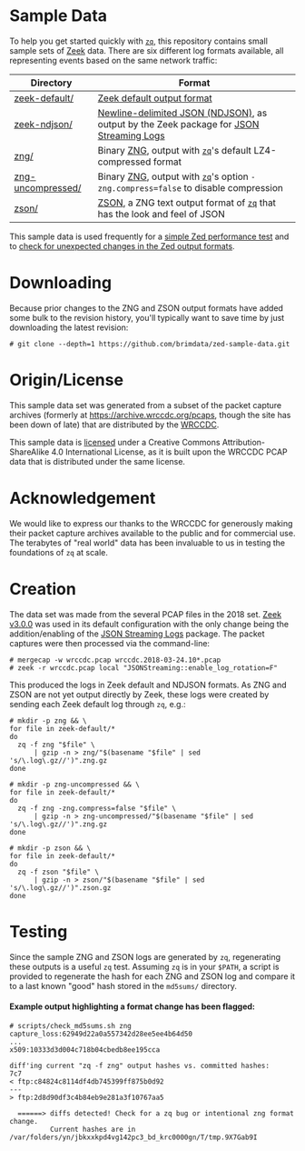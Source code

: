 # Sample Data

To help you get started quickly with [`zq`](https://zed.brimdata.io/docs/commands/zq), this repository contains small sample sets of [Zeek](https://www.zeek.org/) data. There are six different log formats available, all representing events based on the same network traffic:

| Directory | Format |
|-----------|--------|
| [zeek-default/](zeek-default) | [Zeek default output format](https://docs.zeek.org/en/master/log-formats.html#zeek-tsv-format-logs) |
| [zeek-ndjson/](zeek-ndjson) | [ Newline-delimited JSON (NDJSON)](https://en.wikipedia.org/wiki/JSON_streaming#NDJSON), as output by the Zeek package for [JSON Streaming Logs](https://github.com/corelight/json-streaming-logs) |
| [zng/](zng) | Binary [ZNG](https://zed.brimdata.io/docs/formats/zng), output with [`zq`](https://zed.brimdata.io/docs/commands/zq)'s default LZ4-compressed format |
| [zng-uncompressed/](zng-uncompressed) | Binary [ZNG](https://zed.brimdata.io/docs/formats/zng), output with [`zq`](https://zed.brimdata.io/docs/commands/zq)'s option `-zng.compress=false` to disable compression |
| [zson/](zson) | [ZSON](https://zed.brimdata.io/docs/formats/zson), a ZNG text output format of [`zq`](https://zed.brimdata.io/docs/commands/zq) that has the look and feel of JSON |

This sample data is used frequently for a [simple Zed performance test](https://github.com/brimdata/zed/blob/main/performance/README.md) and to [check for unexpected changes in the Zed output formats](https://github.com/brimdata/zed/blob/main/scripts/output-check.sh).

# Downloading

Because prior changes to the ZNG and ZSON output formats have added some bulk to the revision history, you'll typically want to save time by just downloading the latest revision:

```
# git clone --depth=1 https://github.com/brimdata/zed-sample-data.git
```

# Origin/License

This sample data set was generated from a subset of the packet capture archives (formerly at https://archive.wrccdc.org/pcaps, though the site has been down of late) that are distributed by the [WRCCDC](https://www.wrccdc.org/).

This sample data is [licensed](LICENSE) under a Creative Commons Attribution-ShareAlike 4.0 International License, as it is built upon the WRCCDC PCAP data that is distributed under the same license.

# Acknowledgement

We would like to express our thanks to the WRCCDC for generously making their packet capture archives available to the public and for commercial use. The terabytes of "real world" data has been invaluable to us in testing the foundations of `zq` at scale.

# Creation

The data set was made from the several PCAP files in the 2018 set. [Zeek v3.0.0](https://github.com/zeek/zeek/releases/tag/v3.0.0) was used in its default configuration with the only change being the addition/enabling of the [JSON Streaming Logs](https://github.com/corelight/json-streaming-logs) package. The packet captures were then processed via the command-line:

```
# mergecap -w wrccdc.pcap wrccdc.2018-03-24.10*.pcap
# zeek -r wrccdc.pcap local "JSONStreaming::enable_log_rotation=F"
```

This produced the logs in Zeek default and NDJSON formats. As ZNG and ZSON are not yet output directly by Zeek, these logs were created by sending each Zeek default log through `zq`, e.g.:

```
# mkdir -p zng && \
for file in zeek-default/*
do
  zq -f zng "$file" \
      | gzip -n > zng/"$(basename "$file" | sed 's/\.log\.gz//')".zng.gz
done

# mkdir -p zng-uncompressed && \
for file in zeek-default/*
do
  zq -f zng -zng.compress=false "$file" \
      | gzip -n > zng-uncompressed/"$(basename "$file" | sed 's/\.log\.gz//')".zng.gz
done

# mkdir -p zson && \
for file in zeek-default/*
do
  zq -f zson "$file" \
      | gzip -n > zson/"$(basename "$file" | sed 's/\.log\.gz//')".zson.gz
done
```

# Testing

Since the sample ZNG and ZSON logs are generated by `zq`, regenerating these outputs is a useful `zq` test. Assuming `zq` is in your `$PATH`, a script is provided to regenerate the hash for each ZNG and ZSON log and compare it to a last known "good" hash stored in the `md5sums/` directory.

#### Example output highlighting a format change has been flagged:

```
# scripts/check_md5sums.sh zng
capture_loss:62949d22a0a557342d28ee5ee4b64d50
...
x509:10333d3d004c718b04cbedb8ee195cca

diff'ing current "zq -f zng" output hashes vs. committed hashes:
7c7
< ftp:c84824c8114df4db745399ff875b0d92
---
> ftp:2d8d90df3c4b84eb9e281a3f10767aa5

  ======> diffs detected! Check for a zq bug or intentional zng format change.
          Current hashes are in /var/folders/yn/jbkxxkpd4vg142pc3_bd_krc0000gn/T/tmp.9X7Gab9I
```
